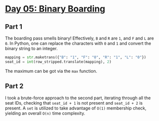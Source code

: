 # [Day 05: Binary Boarding](https://adventofcode.com/2020/day/5)

## Part 1

The boarding pass smells binary! Effectively, `B` and `R` are `1`, and `F` and `L`
are `0`. In Python, one can replace the characters with `0` and `1` and convert
the binary string to an integer.

```py
mapping = str.maketrans({"B": "1", "F": "0", "R": "1", "L": "0"})
seat_id = int(row_stripped.translate(mapping), 2)
```

The maximum can be got via the `max` function.

## Part 2

I took a brute-force approach to the second part, iterating through all the seat
IDs, checking that `seat_id + 1` is not present and `seat_id + 2` is present. A
`set` is utilized to take advantage of `O(1)` membership check, yielding an overall
`O(n)` time complexity.
